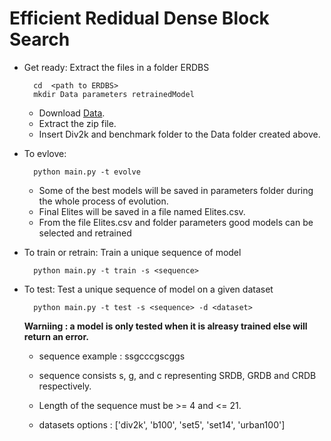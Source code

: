 # Efficient Redidual Dense Block Search

- Get ready: 
    Extract the files in a folder ERDBS

        cd  <path to ERDBS>
        mkdir Data parameters retrainedModel

    - Download [Data](https://drive.google.com/drive/folders/1hd-C5iM11eHGcp6c-fY4fZC9-BoAHvEP?usp=sharing).
    - Extract the zip file.
    - Insert Div2k and benchmark folder to the Data folder created above.

- To evlove:

        python main.py -t evolve

    - Some of the best models will be saved in parameters folder during the whole process of evolution.
    - Final Elites will be saved in a file named Elites.csv.
    - From the file Elites.csv and folder parameters good models can be selected and retrained

- To train or retrain:
    Train a unique sequence of model

        python main.py -t train -s <sequence>

- To test:
    Test a unique sequence of model on a given dataset

        python main.py -t test -s <sequence> -d <dataset>

    **Warniing : a model is only tested when it is alreasy trained else will return an error.**

    - sequence example : ssgcccgscggs
    - sequence consists s, g, and c representing SRDB, GRDB and CRDB respectively.
    - Length of the sequence must be >= 4 and <= 21.

    - datasets options : ['div2k', 'b100', 'set5', 'set14', 'urban100']
